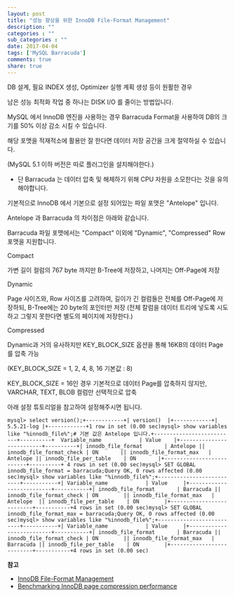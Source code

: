 ```yaml
---
layout: post
title: "성능 향상을 위한 InnoDB File-Format Management"
description: ""
categories : ""
sub_categories : ""
date: 2017-04-04
tags: ['MySQL Barracuda']
comments: true
share: true
---
```


DB 설계, 필요 INDEX 생성, Optimizer 실행 계획 생성 등이 원활한 경우

남은 성능 최적화 작업 중 하나는 DISK I/O 를 줄이는 방법입니다.

  

MySQL 에서 InnoDB 엔진을 사용하는 경우 Barracuda Format을 사용하여 DB의 크기를 50% 이상 감소 시킬 수
있습니다.

해당 포맷을 적재적소에 활용만 잘 한다면 데이터 저장 공간을 크게 절약하실 수 있습니다.

(MySQL 5.1 이하 버전은 따로 플러그인을 설치해야한다.)

* 단 Barracuda 는 데이터 압축 및 해제하기 위해 CPU 자원을 소모한다는 것을 유의해야합니다.

  

기본적으로 InnoDB 에서 기본으로 설정 되어있는 파일 포맷은 "Antelope" 입니다.

  

Antelope 과 Barracuda 의 차이점은 아래와 같습니다.

Barracuda 파일 포맷에서는 "Compact" 이외에 "Dynamic", "Compressed" Row 포맷을 지원합니다.

  

Compact

가변 길이 컬럼의 767 byte 까지만 B-Tree에 저장하고, 나머지는 Off-Page에 저장

Dynamic

Page 사이즈와, Row 사이즈를 고려하여, 길이가 긴 컬럼들은 전체를 Off-Page에 저장하되, B-Tree에는 20 byte의
포인터만 저장 (전체 칼럼을 데이터 트리에 넣도록 시도하고 그렇지 못한다면 별도의 페이지에 저장한다.)

Compressed

Dynamic과 거의 유사하지만 KEY_BLOCK_SIZE 옵션을 통해 16KB의 데이터 Page를 압축 가능

(KEY_BLOCK_SIZE = 1, 2, 4, 8, 16 기본값 : 8)

KEY_BLOCK_SIZE = 16인 경우 기본적으로 데이터 Page를 압축하지 않지만, VARCHAR, TEXT, BLOB 컬럼만
선택적으로 압축

  

  

아래 설정 튜토리얼을 참고하여 설정해주시면 됩니다.

  

    mysql> select version();+------------+| version()  |+------------+| 5.5.21-log |+------------+1 row in set (0.00 sec)mysql> show variables like "%innodb_file%";# 기본 값은 Antelope 입니다.+--------------------------+----------+  Variable_name            | Value    |+--------------------------+----------+| innodb_file_format       | Antelope || innodb_file_format_check | ON       || innodb_file_format_max   | Antelope || innodb_file_per_table    | ON       |+--------------------------+----------+ 4 rows in set (0.00 sec)mysql> SET GLOBAL innodb_file_format = barracuda;Query OK, 0 rows affected (0.00 sec)mysql> show variables like "%innodb_file%";+--------------------------+-----------+| Variable_name            | Value     |+--------------------------+-----------+| innodb_file_format       | Barracuda || innodb_file_format_check | ON        || innodb_file_format_max   | Antelope  || innodb_file_per_table    | ON        |+--------------------------+-----------+4 rows in set (0.00 sec)mysql> SET GLOBAL innodb_file_format_max = barracuda;Query OK, 0 rows affected (0.00 sec)mysql> show variables like "%innodb_file%";+--------------------------+-----------+| Variable_name            | Value     |+--------------------------+-----------+| innodb_file_format       | Barracuda || innodb_file_format_check | ON        || innodb_file_format_max   | Barracuda || innodb_file_per_table    | ON        |+--------------------------+-----------+4 rows in set (0.00 sec)

  

  

  

  

**참고**

  * [InnoDB File-Format Management](https://dev.mysql.com/doc/refman/5.5/en/innodb-file-format.html)
  * [Benchmarking InnoDB page compression performance](http://www.tocker.ca/2013/10/31/benchmarking-innodb-page-compression-performance.html)

  

